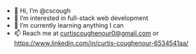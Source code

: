 - 👋 Hi, I’m @cscough
- 👀 I’m interested in full-stack web development
- 🌱 I’m currently learning anything I can 
- 📫 Reach me at curtiscoughenour0@gmail.com or https://www.linkedin.com/in/curtis-coughenour-6534541aa/
